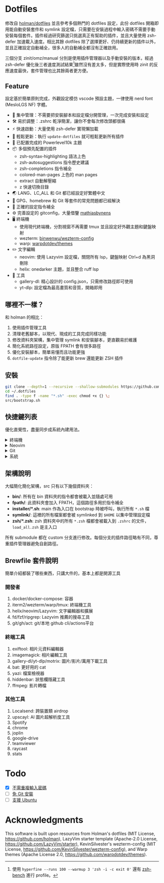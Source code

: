 # Dotfiles

修改自 [holman/dotfiles](https://github.com/holman/dotfiles) 並且參考多個熱門的 dotfiles 設定，此份 dotfiles 開箱即用能自動安裝套件和 symlink 設定檔，只需要在安裝過程中輸入密碼不需要手動安裝每個套件。插件經過研究篩選只挑選真正有幫助的插件，並且大量使用 zsh-defer 加速載入速度。相比其餘 dotfiles 除了選擇更好、仍持續更新的插件以外，並且正確設定自動補全，很多人的自動補全都沒有正確啟用。

三個分支 zinit/omz/manual 分別是使用插件管理器以及手動安裝的版本，經過 zsh-defer 優化後三者速度測試結果[^1]雖然沒有差太多，但是實際使用時 zinit 的反應速度最快，套件管理也比其餘兩者更方便。

[^1]: 使用 `hyperfine --runs 100 --warmup 3 'zsh -i -c exit 0'` 還有 [zsh-bench](https://github.com/romkatv/zsh-bench/) 進行 profile。

## Feature

設定基於簡單原則完成，外觀設定模仿 vscode 預設主題，一律使用 nerd font (MesloLGS NF) 字體。

- 📂 集中管理：不需要把安裝腳本和設定檔分開管理，一次完成安裝和設定
- 🛠️ 易於調整：.zshrc 乾淨簡潔，讓你不會每次修改頭都很痛
- ⚡ 快速啟動：大量使用 zsh-defer 實現懶加載
- 🔄 輕鬆更新：執行 `update-dotfiles` 就可輕鬆更新所有插件
- 🎨 已配置完成的 Powerlevel10k 主題
- 📦 多個預先配置的插件
  - zsh-syntax-highlighting 語法上色
  - zsh-autosuggestions 指令歷史建議
  - zsh-completions 指令補全
  - colored-man-pages 上色的 man pages
  - extract 自動解壓縮
  - z 快速切換目錄
- 🌏 LANG、LC_ALL 和 Git 都已經設定好繁體中文
- 🍺 GPG、homebrew 和 Git 等套件的常見問題都已經解決
- 🎯 正確的設定指令補全
- ⚙️ 完善設定的 gitconfig，大量借鑒 [mathiasbynens](https://github.com/mathiasbynens/dotfiles)
- 🖥️ 終端機
  - 使用現代終端機，分割視窗不再需要 tmux 並且設定好外觀主題和鍵盤映射
  - wezterm: [binwenwu/wezterm-config](https://github.com/binwenwu/wezterm-config/)
  - warp: [warpdotdev/themes](https://github.com/warpdotdev/themes)
- ✏️ 文字編輯
  - neovim: 使用 Lazyvim 設定檔，關閉所有 lsp，鍵盤映射 Ctrl+d 為黑洞刪除
  - helix: onedarker 主題，並且整合 ruff lsp
- 🔧 工具
  - gallery-dl: 精心設計的 config.json，只需修改路徑即可使用
  - yt-dlp: 設定檔為最高畫質和音質，開箱即用

## 哪裡不一樣？

和 holman 的相比：

1. 使用插件管理工具
2. 清理老舊腳本，以現代、現成的工具完成同樣功能
3. 修改資料夾架構，集中管理 symlink 和安裝腳本，更直觀易於維護
4. 簡化系統路徑設定，原版 FPATH 會有很多路徑
5. 優化安裝腳本，簡單易懂而且功能更強
6. `dotfile-update` 指令除了能更新 brew 還能更新 ZSH 插件

## 安裝

```sh
git clone --depth=1 --recursive --shallow-submodules https://github.com/ZhenShuo2021/dotfiles-macos.git ~/.dotfiles
cd ~/.dotfiles
find . -type f -name "*.sh" -exec chmod +x {} \; 
src/bootstrap.sh
```

## 快捷鍵列表

優化直覺性，盡量同步成系統內建用法。

<details>

<summary>終端機</summary>

**Warp**: 同 WezTerm  
**WezTerm**:  

- `⌘`: SUPER
- `⌘`+`^`: SUPER_REV
- `⌥`: ALT

```lua
if platform.is_mac then
   mod.SUPER = 'SUPER'
   mod.SUPER_REV = 'SUPER|CTRL'
elseif platform.is_win or platform.is_linux then
   mod.SUPER = 'ALT' -- to not conflict with Windows key shortcuts
   mod.SUPER_REV = 'ALT|CTRL'
end
```

- 視窗
  - 垂直分割: `SUPER`+`d`
  - 水平分割: `SUPER`+`D`
  - 切換: `SUPER_REV` + `方向鍵`
- 向上捲動: `CTRL`+`f`
- 向下捲動: `CTRL`+`d`
- 原本的背景圖片放在 backdrops/archive 裡面，移出來就可以有隨機背景圖片。

</details>

<details>

<summary>Neovim</summary>

這其實是一個速查表，大部分都是預設值。

<table>
  <tr>
    <th>按鍵</th>
    <th>說明</th>
  </tr>
  <tr>
    <td><code>a</code>/<code>s</code></td>
    <td>在光標前/後插入</td>
  </tr>
  <tr>
    <td><code>Ctrl+d</code></td>
    <td>黑洞刪除</td>
  </tr>
  <tr>
    <td><code>Ctrl+o</code></td>
    <td>回到上一個位置 (等同 vscode Ctrl+-)</td>
  </tr>
  <tr>
    <td><code>Home</code></td>
    <td>仿照 vscode 的智慧 Home 鍵</td>
  </tr>
  <tr>
    <td><code>*</code></td>
    <td>下一個文字出現位置</td>
  </tr>
  <tr>
    <td><code>g-d</code></td>
    <td>跳到變數定義位置</td>
  </tr>
  <tr>
    <td><code>Ctrl-f</code></td>
    <td>往下捲動10行</td>
  </tr>
  <tr>
    <td><code>Ctrl-b</code></td>
    <td>往上捲動10行</td>
  </tr>
  <tr>
    <td><code>Ctrl-o</code></td>
    <td>回到前一個位置</td>
  </tr>
  <tr>
    <td><code>Space-e</code></td>
    <td>開啟檔案瀏覽器</td>
  </tr>
  <tr>
    <td><code>Ctrl+H/L</code></td>
    <td>切換檔案瀏覽器聚焦位置</td>
  </tr>
  <tr>
    <td><code>Shift+H/L</code></td>
    <td>切換檔案瀏覽器中開啟的檔案</td>
  </tr>
  <tr>
    <td><code>Space-b-d</code></td>
    <td>光標切換檔案/檔案瀏覽器</td>
  </tr>
  <tr>
    <td><code>h</code></td>
    <td>在檔案瀏覽器中回到上一層</td>
  </tr>
</table>

</details>

<details>

<summary>Git</summary>

大量參考 [mathiasbynens](https://github.com/mathiasbynens/dotfiles)，可使用 `git aliases` 查看 git 系統內的 alias，別名來源有三個：

1. [oh-my-zsh](https://github.com/ohmyzsh/ohmyzsh/tree/master/plugins/git)
2. src/bin/ 裡面的會被綁定到 .gitconfig 裡面作為 alias 使用
3. src/zsh/alias.zsh 是最高層級，會覆蓋所有 alias

<table>
  <tr>
    <th>指令</th>
    <th>全名</th>
    <th>用途簡介</th>
  </tr>
  <tr>
    <td>gc</td>
    <td>git commit</td>
    <td>提交變更</td>
  </tr>
  <tr>
    <td>gc!</td>
    <td>git commit --amend --no-verify</td>
    <td>合併上一提交</td>
  </tr>
  <tr>
    <td>gca</td>
    <td>git commit -a</td>
    <td>提交追蹤檔案</td>
  </tr>
  <tr>
    <td>gco</td>
    <td>git checkout</td>
    <td>切換分支</td>
  </tr>
  <tr>
    <td>gcb</td>
    <td>git copy-branch-name</td>
    <td>複製分支名稱</td>
  </tr>
  <tr>
    <td>gcp</td>
    <td>git cherry-pick</td>
    <td>複製提交</td>
  </tr>
  <tr>
    <td>grb</td>
    <td>git rebase</td>
    <td>變基</td>
  </tr>
  <tr>
    <td>grba</td>
    <td>git rebase --abort</td>
    <td>中止變基</td>
  </tr>
  <tr>
    <td>grbc</td>
    <td>git rebase --continue</td>
    <td>繼續變基</td>
  </tr>
  <tr>
    <td>grbi</td>
    <td>git rebase --interactive</td>
    <td>互動式變基</td>
  </tr>
  <tr>
    <td>grbo</td>
    <td>git rebase --onto</td>
    <td>指定基底變基</td>
  </tr>
  <tr>
    <td>grbs</td>
    <td>git rebase --skip</td>
    <td>跳過當前提交</td>
  </tr>
  <tr>
    <td>gb</td>
    <td>git branch</td>
    <td>顯示分支</td>
  </tr>
  <tr>
    <td>gs</td>
    <td>git status -sb</td>
    <td>簡要狀態</td>
  </tr>
  <tr>
    <td>ge</td>
    <td>git-edit-new</td>
    <td>編輯新檔</td>
  </tr>
  <tr>
    <td>gl</td>
    <td>git pull --prune</td>
    <td>拉取更新</td>
  </tr>
  <tr>
    <td>glog</td>
    <td>git log --graph ...</td>
    <td>顯示提交圖</td>
  </tr>
  <tr>
    <td>gloga</td>
    <td>git log --graph ...</td>
    <td>顯示提交樹</td>
  </tr>
  <tr>
    <td>gp</td>
    <td>git push</td>
    <td>推送分支</td>
  </tr>
  <tr>
    <td>gp!</td>
    <td>git push --force-with-lease --force-if-includes</td>
    <td>強制推送</td>
  </tr>
  <tr>
    <td>gd</td>
    <td>git diff --color | sed ...</td>
    <td>顯示差異</td>
  </tr>
</table>

</details>

<details>

<summary>系統</summary>

<table>
  <tr>
    <th>指令</th>
    <th>全名</th>
    <th>用途簡介</th>
  </tr>
  <tr>
    <td>vv</td>
    <td>nvim</td>
    <td>啟動 Neovim Editor</td>
  </tr>
  <tr>
    <td>hnc</td>
    <td>hugo new content</td>
    <td>新增 Hugo 內容文章</td>
  </tr>
  <tr>
    <td>l</td>
    <td>ls -lAGh</td>
    <td>詳細列出檔案</td>
  </tr>
  <tr>
    <td>ll</td>
    <td>ls -FG</td>
    <td>普通列出檔案</td>
  </tr>
  <tr>
    <td>lll</td>
    <td>ls -lA</td>
    <td>機器可讀列出</td>
  </tr>
  <tr>
    <td>reload!</td>
    <td>. ~/.zshrc</td>
    <td>重新載入 Zsh</td>
  </tr>
  <tr>
    <td><code>..</code> <code>cd..</code></td>
    <td>cd ..</td>
    <td>回上一層</td>
  </tr>
  <tr>
    <td><code>...</code> <code>cd...</code></td>
    <td>cd ../..</td>
    <td>回兩層</td>
  </tr>
  <tr>
    <td><code>....</code> <code>cd....</code></td>
    <td>cd ../../..</td>
    <td>回三層</td>
  </tr>
  <tr>
    <td>pubkey</td>
    <td>more ~/.ssh/id_rsa.pub | pbcopy</td>
    <td>複製公鑰</td>
  </tr>
  <tr>
    <td>docker-compose</td>
    <td>例如 dco=docker-compose</td>
    <td><a href="https://github.com/ohmyzsh/ohmyzsh/tree/master/plugins/docker-compose" target="_blank">使用插件</a></td>
  </tr>
</table>

</details>

## 架構說明

大幅簡化簡化架構，src 只有以下幾個資料夾：

- **bin/**: 所有在 bin 資料夾的指令都會被載入並隨處可用
- **fpath/**: 此資料夾會加入 FPATH，這個路徑多用於指令補全
- **installer/\*.sh**: main 作為入口在 bootstrap 時被呼叫，執行所有 `*.sh` 檔
- **symlink/**: 這裡的所有檔案都會被 symlinked 到 `$HOME` 以集中管理設定檔
- **zsh/\*.zsh**: zsh 資料夾中的所有 `*.zsh` 檔都會被載入到 `.zshrc` 的文件，`load_all.zsh` 是主入口

所有 submodule 都在 custom 分支進行修改。每個分支的插件路徑略有不同，尊重插件管理器避免自創路徑。

## Brewfile 套件說明

簡單介紹都裝了哪些東西，只講大件的，基本上都是開源工具

### 開發者

1. docker/docker-compose: 容器
2. iterm2/wezterm/warp/tmux: 終端機工具
3. helix/neovim/Lazyvim: 文字編輯器和擴展
4. fd/fzf/ripgrep: Lazyvim 推薦的搜尋工具
5. git/gh/act: git/本地 github cli/actions平台

### 終端工具

1. exiftool: 相片元資料編輯器
2. imagemagick: 相片編輯工具
3. gallery-dl/yt-dlp/motrix: 圖片/影片/萬用下載工具
4. bat: 更好用的 cat
5. yazi: 檔案檢視器
6. hiddenbar: 狀態欄隱藏工具
7. ffmpeg: 影片轉檔

### 其他工具

1. Localsend: 跨裝置類 airdrop
2. upscayl: AI 圖片超解析度工具
3. Spotify
4. chrome
5. joplin
6. google-drive
7. teamviewer
8. raycast
9. stats

# Todo

- [x] [不需重複輸入密碼](https://github.com/alrra/dotfiles/blob/main/src/os/utils.sh)
- [ ] [免 Git 安裝](https://github.com/alrra/dotfiles?tab=readme-ov-file#setup)
- [ ] [支援 Ubuntu](https://github.com/alrra/dotfiles)

# Acknowledgments

This software is built upon resources from Holman's dotfiles (MIT License, https://github.com/holman), LazyVim starter template (Apache-2.0 License, https://github.com/LazyVim/starter), KevinSilvester's wezterm-config (MIT License, https://github.com/KevinSilvester/wezterm-config), and Warp themes (Apache License 2.0, https://github.com/warpdotdev/themes).
